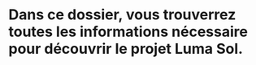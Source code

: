 # Dans ce dossier, vous trouverrez toutes les informations nécessaire pour découvrir le projet Luma Sol.
